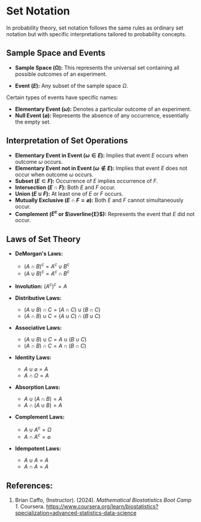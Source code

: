# Set Notation

In probability theory, set notation follows the same rules as ordinary set notation but with specific interpretations tailored to probability concepts.

## Sample Space and Events

- **Sample Space ($\mathbb{\Omega}$):** This represents the universal set containing all possible outcomes of an experiment.

- **Event ($E$):** Any subset of the sample space $\Omega$.

Certain types of events have specific names:
- **Elementary Event ($\omega$):** Denotes a particular outcome of an experiment.
- **Null Event ($\varnothing$):** Represents the absence of any occurrence, essentially the empty set.

## Interpretation of Set Operations

- **Elementary Event in Event ($\omega \in E$):** Implies that event $E$ occurs when outcome $\omega$ occurs.
- **Elementary Event not in Event ($\omega \notin E$):** Implies that event $E$ does not occur when outcome $\omega$ occurs.
- **Subset ($E \subset F$):** Occurrence of $E$ implies occurrence of $F$.
- **Intersection ($E \cap F$):** Both $E$ and $F$ occur.
- **Union ($E \cup F$):** At least one of $E$ or $F$ occurs.
- **Mutually Exclusive ($E \cap F = \varnothing$):** Both $E$ and $F$ cannot simultaneously occur.
- **Complement ($E^c$ or $\overline{E}$):** Represents the event that $E$ did not occur.

## Laws of Set Theory

- **DeMorgan's Laws:**
  - $(A \cap B)^c = A^c \cup B^c$
  - $(A \cup B)^c = A^c \cap B^c$
  
- **Involution:** $(A^c)^c = A$

- **Distributive Laws:**
  - $(A \cup B) \cap C = (A \cap C) \cup (B \cap C)$
  - $(A \cap B) \cup C = (A \cup C) \cap (B \cup C)$
 
 - **Associative Laws:**
   - $(A \cup B) \cup C = A \cup (B \cup C)$
   - $(A \cap B) \cap C = A \cap (B \cap C)$

- **Identity Laws:**
   - $A \cup \varnothing = A$
   - $A \cap \Omega = A$

- **Absorption Laws:**
   - $A \cup (A \cap B) = A$
   - $A \cap (A \cup B) = A$

- **Complement Laws:**
   - $A \cup A^c = \Omega$
   - $A \cap A^c = \varnothing$

- **Idempotent Laws:**
   - $A \cup A = A$
   - $A \cap A = A$
   
## References:
1. Brian Caffo, (Instructor). (2024). _Mathematical Biostatistics Boot Camp 1_. Coursera. https://www.coursera.org/learn/biostatistics?specialization=advanced-statistics-data-science
